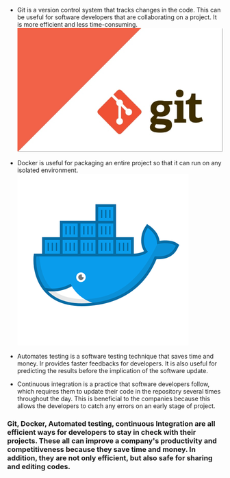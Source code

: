 * Git is a version control system that tracks changes in the code. This can be useful for software developers that are collaborating on a project. It is more efficient and less time-consuming.
 ![Git](Git.jpg)
* Docker is useful for packaging an entire project so that it can run on any isolated environment. 
![Docker](Docker.png)
* Automates testing is a software testing technique that saves time and money. Ir provides faster feedbacks for developers. It is also useful for predicting the results before the implication of the software update.

* Continuous integration is a practice that software developers follow, which requires them to update their code in the repository several times throughout the day. This is beneficial to the companies because this allows the developers to catch any errors on an early stage of project.  

### Git, Docker, Automated testing, continuous Integration are all efficient ways for developers to stay in check with their projects. These all can improve a company's productivity and competitiveness because they save time and money. In addition, they are not only efficient, but also safe for sharing and editing codes.  